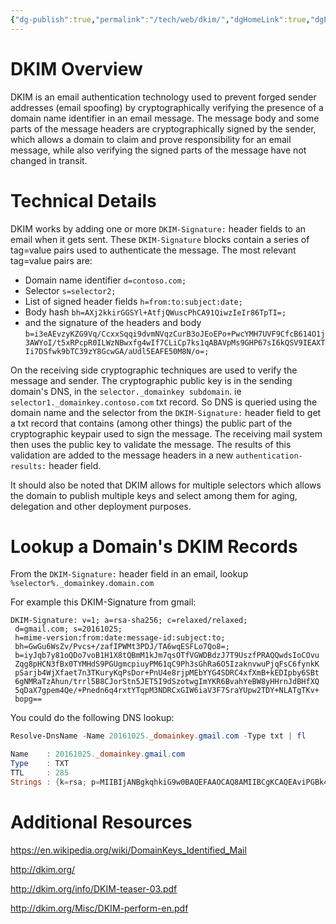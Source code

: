 ```yaml
---
{"dg-publish":true,"permalink":"/tech/web/dkim/","dgHomeLink":true,"dgPassFrontmatter":false}
---
```



# DKIM Overview

DKIM is an email authentication technology used to prevent forged sender addresses (email spoofing) by cryptographically verifying the presence of a domain name identifier in an email message. The message body and some parts of the message headers are cryptographically signed by the sender, which allows a domain to claim and prove responsibility for an email message, while also verifying the signed parts of the message have not changed in transit.

# Technical Details

DKIM works by adding one or more `DKIM-Signature:` header fields to an email when it gets sent. These `DKIM-Signature` blocks contain a series of tag=value pairs used to authenticate the message. The most relevant tag=value pairs are:

- Domain name identifier `d=contoso.com;`
- Selector `s=selector2;`
- List of signed header fields `h=from:to:subject:date;`
- Body hash `bh=AXj2kkirGGSYl+AtfjQWuscPhCA91QiwzIeIr86TpTI=;`
- and the signature of the headers and body `b=i3eAEvzyKZG9Vq/CcxxSqqi9dvmNVqzCurB3oJEoEPo+PwcYMH7UVF9CfcB614O1j3AWYoI/t5xRPcpR0ILWzNBwxfg4wIf7CLiCp7ks1qABAVpMs9GHP67sI6kQSV9IEAXTIi7DSfwk9bTC39zY8GcwGA/aUdl5EAFE50M8N/o=;`

On the receiving side cryptographic techniques are used to verify the message and sender. The cryptographic public key is in the sending domain's DNS, in the `selector._domainkey subdomain`. ie `selector1._domainkey.contoso.com` txt record. So DNS is queried using the domain name and the selector from the `DKIM-Signature:` header field to get a txt record that contains (among other things) the public part of the cryptographic keypair used to sign the message. The receiving mail system then uses the public key to validate the message. The results of this validation are added to the message headers in a new `authentication-results:` header field.

It should also be noted that DKIM allows for multiple selectors which allows the domain to publish multiple keys and select among them for aging, delegation and other deployment purposes.

# Lookup a Domain's DKIM Records

From the `DKIM-Signature:` header field in an email, lookup `%selector%._domainkey.domain.com`

For example this DKIM-Signature from gmail:

```
DKIM-Signature: v=1; a=rsa-sha256; c=relaxed/relaxed;
 d=gmail.com; s=20161025;
 h=mime-version:from:date:message-id:subject:to;
 bh=GwGu6WsZv/Pvcs+/zafIPWMt3PDJ/TA6wqESFLo7Qo8=;
 b=iyJqb7y81oQDo7voB1H1X8tQBmM1kJm7qsOTfVGWDBdzJ7T9UszfPRAQQwdsIoCOvu
 Zqg8pHCN3fBx0TYMHdS9PGUgmcpiuyPM61qC9Ph3sGhRa6O5IzaknvwuPjqFsC6fynkK
 pSarjb4WjXfaet7n3TKuryKqPsDor+PnU4e8rjpMEbYYG4SDRC4xfXmB+kEDIpby6SBt
 6gNMRaTzAhun/trrl5B8CJorStn5JET5I9dSzotwgImYKR6BvahYeBW8yHHrnJdBHfXQ
 5qDaX7gpem4Qe/+Pnedn6q4rxtYTqpM3NDRCxGIW6iaV3F7SraYUpw2TDY+NLATgTKv+
 bopg==
```

You could do the following DNS lookup:

``` powershell
Resolve-DnsName -Name 20161025._domainkey.gmail.com -Type txt | fl

Name    : 20161025._domainkey.gmail.com
Type    : TXT
TTL     : 285
Strings : {k=rsa; p=MIIBIjANBgkqhkiG9w0BAQEFAAOCAQ8AMIIBCgKCAQEAviPGBk4ZB64UfSqWyAicdR7lodhytae+EYRQVtKDhM+1mXjEqRtP/pDT3sBhazkmA48n2k5NJUyMEoO8nc2r6sUA+/Dom5jRBZp6qDKJOwjJ5R/OpHamlRG+YRJQqR, tqEgSiJWG7h7efGYWmh4URhFM9k9+rmG/CwCgwx7Et+c8OMlngaLl04/bPmfpjdEyLWyNimk761CX6KymzYiRDNz1MOJOJ7OzFaS4PFbVLn0m5mf0HVNtBpPwWuCNvaFVflUYxEyblbB6h/oWOPGbzoSgtRA47SHV53SwZjIsVpbq4LxUW9IxAEwYzGcSgZ4n5Q8X8TndowsDUzoccPFGhdwIDAQAB}
```

# Additional Resources

https://en.wikipedia.org/wiki/DomainKeys_Identified_Mail

http://dkim.org/

http://dkim.org/info/DKIM-teaser-03.pdf

http://dkim.org/Misc/DKIM-perform-en.pdf
